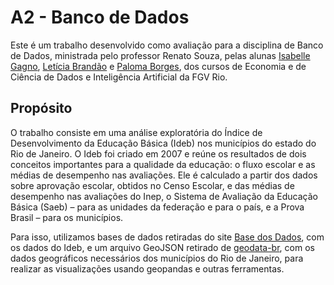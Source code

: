 # A2 - Banco de Dados

Este é um trabalho desenvolvido como avaliação para a disciplina de Banco de Dados, ministrada pelo professor Renato Souza, pelas alunas [Isabelle Gagno](https://github.com/isabellegagno), [Letícia Brandão](https://github.com/leticia-brand) e [Paloma Borges](https://github.com/palomavb), dos cursos de Economia e de Ciência de Dados e Inteligência Artificial da FGV Rio.

## Propósito 

O trabalho consiste em uma análise exploratória do Índice de Desenvolvimento da Educação Básica (Ideb) nos municípios do estado do Rio de Janeiro.
O Ideb foi criado em 2007 e reúne os resultados de dois conceitos importantes para a qualidade da educação: o fluxo escolar e as médias de desempenho nas avaliações. Ele é calculado a partir dos dados sobre aprovação escolar, obtidos no Censo Escolar, e das médias de desempenho nas avaliações do Inep, o Sistema de Avaliação da Educação Básica (Saeb) – para as unidades da federação e para o país, e a Prova Brasil – para os municípios.

Para isso, utilizamos bases de dados retiradas do site [Base dos Dados](https://basedosdados.org/dataset/br-inep-ideb), com os dados do Ideb, e um arquivo GeoJSON retirado de [geodata-br](https://github.com/tbrugz/geodata-br), com os dados geográficos necessários dos municípios do Rio de Janeiro, para realizar as visualizações usando geopandas e outras ferramentas.
